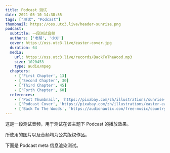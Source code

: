 ```yaml
---
title: Podcast 测试
date: 2021-05-10 14:38:55
tags: ["测试", "Podcast"]
thumbnail: https://oss.utc3.live/header-sunrise.png
podcast:
  subtitle: 一段测试音频
  authors: ['老胡', '小方']
  cover: https://oss.utc3.live/easter-cover.jpg
  duration: 64
  media:
    url: https://oss.utc3.live/records/BackToTheWood.mp3
    size: 1020453
    type: audio/mpeg
  chapters:
    - ['First Chapter', 13]
    - ['Second Chapter', 30]
    - ['Third Chapter', 45]
    - ['Forth Chapter', 60]
  references:
    - ['Post Thumbnail', 'https://pixabay.com/zh/illustrations/sunrise-ocean-ship-sun-sunset-5863751/']
    - ['Podcast Cover', 'https://pixabay.com/zh/illustrations/easter-easter-bunny-rabbit-ears-3270234/']
    - ['Back To The Woods', 'https://audionautix.com/free-music/country']
---
```


这是一段测试音频，用于测试在该主题下 Podcast 的播放效果。

所使用的图片以及音频均为公共版权作品。

<!--more-->

下面是 Podcast meta 信息渲染测试。